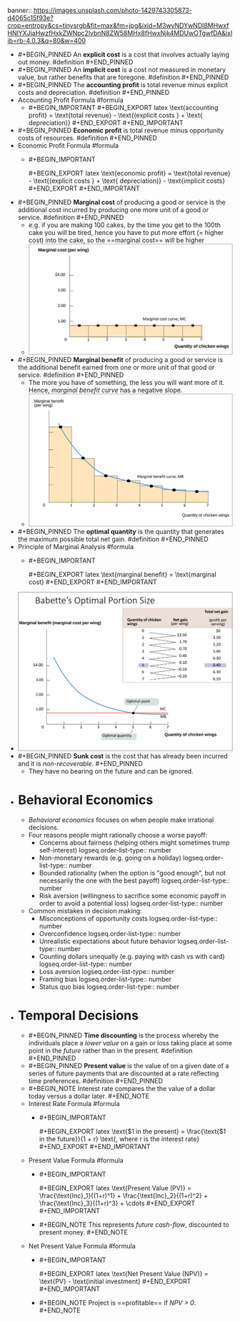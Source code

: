 banner:: https://images.unsplash.com/photo-1429743305873-d4065c15f93e?crop=entropy&cs=tinysrgb&fit=max&fm=jpg&ixid=M3wyNDYwNDl8MHwxfHNlYXJjaHwzfHxkZWNpc2lvbnN8ZW58MHx8fHwxNjk4MDUwOTgwfDA&ixlib=rb-4.0.3&q=80&w=400

- #+BEGIN_PINNED
  An **explicit cost** is a cost that involves actually laying out money. #definition 
  #+END_PINNED
- #+BEGIN_PINNED
  An **implicit cost** is a cost not measured in monetary value, but rather benefits that are foregone. #definition 
  #+END_PINNED
- #+BEGIN_PINNED
  The **accounting profit** is total revenue minus explicit costs and depreciation. #definition 
  #+END_PINNED
- Accounting Profit Formula #formula
	- #+BEGIN_IMPORTANT
	  #+BEGIN_EXPORT latex
	  \text{accounting profit} = \text{total revenue} - \text{(explicit costs } + \text{ depreciation)}
	  #+END_EXPORT
	  #+END_IMPORTANT
- #+BEGIN_PINNED
  **Economic profit** is total revenue minus opportunity costs of resources. #definition 
  #+END_PINNED
- Economic Profit Formula #formula
	- #+BEGIN_IMPORTANT
	  
	  #+BEGIN_EXPORT latex
	  \text{economic profit} = \text{total revenue} - \text{(explicit costs } + \text{ depreciation)} - \text{implicit costs}
	  #+END_EXPORT 
	  #+END_IMPORTANT
- #+BEGIN_PINNED
  **Marginal cost** of producing a good or service is the additional cost incurred by producing one more unit of a good or service. #definition 
  #+END_PINNED
	- e.g.  if you are making 100 cakes, by the time you get to the 100th cake you will be tired, hence you have to put more effort (= higher cost) into the cake, so the ==marginal cost== will be higher
	- ![image.png](../assets/image_1698652531871_0.png)
- #+BEGIN_PINNED
  **Marginal benefit** of producing a good or service is the additional benefit earned from one or more unit of that good or service. #definition
  #+END_PINNED
	- The more you have of something, the less you will want more of it. Hence, *marginal benefit curve* has a negative slope.
	- ![image.png](../assets/image_1698652876773_0.png)
- #+BEGIN_PINNED
  The **optimal quantity** is the quantity that generates the maximum possible total net gain. #definition 
  #+END_PINNED
- Principle of Marginal Analysis #formula
	- #+BEGIN_IMPORTANT
	  
	  #+BEGIN_EXPORT latex
	  \text{marginal benefit} = \text{marginal cost}
	  #+END_EXPORT 
	  #+END_IMPORTANT
- ![image.png](../assets/image_1698653459392_0.png)
- #+BEGIN_PINNED
  **Sunk cost** is the cost that has already been incurred and it is *non-recoverable*.
  #+END_PINNED
	- They have no bearing on the future and can be ignored.
- # Behavioral Economics
	- *Behavioral economics* focuses on when people make irrational decisions.
	- Four reasons people might rationally choose a worse payoff:
		- Concerns about fairness (helping others might sometimes trump self-interest)
		  logseq.order-list-type:: number
		- Non-monetary rewards (e.g. going on a holiday)
		  logseq.order-list-type:: number
		- Bounded rationality (when the option is "good enough", but not necessarily the one with the best payoff)
		  logseq.order-list-type:: number
		- Risk aversion (willingness to sacrifice some economic payoff in order to avoid a potential loss)
		  logseq.order-list-type:: number
	- Common mistakes in decision making:
		- Misconceptions of opportunity costs
		  logseq.order-list-type:: number
		- Overconfidence
		  logseq.order-list-type:: number
		- Unrealistic expectations about future behavior
		  logseq.order-list-type:: number
		- Counting dollars unequally (e.g. paying with cash vs with card)
		  logseq.order-list-type:: number
		- Loss aversion
		  logseq.order-list-type:: number
		- Framing bias
		  logseq.order-list-type:: number
		- Status quo bias
		  logseq.order-list-type:: number
- # Temporal Decisions
	- #+BEGIN_PINNED
	  **Time discounting** is the process whereby the individuals place a *lower value* on a gain or loss taking place at some point in the *future* rather than in the present. #definition 
	  #+END_PINNED
	- #+BEGIN_PINNED
	  **Present value** is the value of on a given date of a series of future payments that are discounted at a rate reflecting time preferences. #definition 
	  #+END_PINNED
	- #+BEGIN_NOTE
	  Interest rate compares the the value of a dollar today versus a dollar later.
	  #+END_NOTE
	- Interest Rate Formula #formula
		- #+BEGIN_IMPORTANT
		  
		  #+BEGIN_EXPORT latex
		  \text{\$1 in the present} = \frac{\text{\$1 in the future}}{1 + r} \text{, where r is the interest rate}
		  #+END_EXPORT 
		  #+END_IMPORTANT
	- Present Value Formula #formula
		- #+BEGIN_IMPORTANT
		  
		  #+BEGIN_EXPORT latex
		  \text{Present Value (PV)} = \frac{\text{Inc}_1}{(1+r)^1} + \frac{\text{Inc}_2}{(1+r)^2} + \frac{\text{Inc}_3}{(1+r)^3} + \cdots
		  #+END_EXPORT 
		  #+END_IMPORTANT
		- #+BEGIN_NOTE
		  This represents *future cash-flow*, discounted to present money.
		  #+END_NOTE
	- Net Present Value Formula #formula
		- #+BEGIN_IMPORTANT
		  
		  #+BEGIN_EXPORT latex
		  \text{Net Present Value (NPV)} = \text{PV} - \text{initial investment}
		  #+END_EXPORT 
		  #+END_IMPORTANT
		- #+BEGIN_NOTE
		  Project is ==profitable== if *NPV > 0*.
		  #+END_NOTE